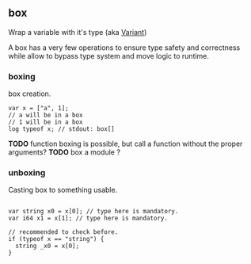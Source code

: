 <a name="box-type"></a>
## box

Wrap a variable with it's type (aka [Variant](http://en.wikipedia.org/wiki/Variant_type))

A box has a very few operations to ensure type safety and correctness while allow
to bypass type system and move logic to runtime.

### boxing

box creation.

```plee
var x = ["a", 1];
// a will be in a box
// 1 will be in a box
log typeof x; // stdout: box[]
```

**TODO** function boxing is possible, but call a function without the proper arguments?
**TODO** box a module ?

### unboxing

Casting box to something usable.


```plee

var string x0 = x[0]; // type here is mandatory.
var i64 x1 = x[1]; // type here is mandatory.

// recommended to check before.
if (typeof x == "string") {
  string _x0 = x[0];
}

```
